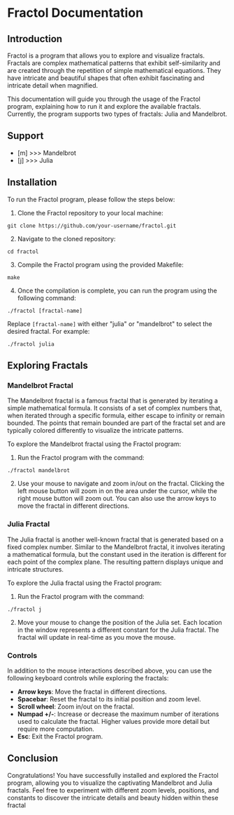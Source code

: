 # Fractol Documentation

## Introduction

Fractol is a program that allows you to explore and visualize fractals. Fractals are complex mathematical patterns that exhibit self-similarity and are created through the repetition of simple mathematical equations. They have intricate and beautiful shapes that often exhibit fascinating and intricate detail when magnified.

This documentation will guide you through the usage of the Fractol program, explaining how to run it and explore the available fractals. Currently, the program supports two types of fractals: Julia and Mandelbrot.


## Support
+ [m] >>> Mandelbrot
+ [j] >>> Julia
## Installation

To run the Fractol program, please follow the steps below:

1. Clone the Fractol repository to your local machine:

```
git clone https://github.com/your-username/fractol.git
```

2. Navigate to the cloned repository:

```
cd fractol
```

3. Compile the Fractol program using the provided Makefile:

```
make
```

4. Once the compilation is complete, you can run the program using the following command:

```
./fractol [fractal-name]
```

Replace `[fractal-name]` with either "julia" or "mandelbrot" to select the desired fractal. For example:

```
./fractol julia
```

## Exploring Fractals

### Mandelbrot Fractal

The Mandelbrot fractal is a famous fractal that is generated by iterating a simple mathematical formula. It consists of a set of complex numbers that, when iterated through a specific formula, either escape to infinity or remain bounded. The points that remain bounded are part of the fractal set and are typically colored differently to visualize the intricate patterns.

To explore the Mandelbrot fractal using the Fractol program:

1. Run the Fractol program with the command:

```
./fractol mandelbrot
```

2. Use your mouse to navigate and zoom in/out on the fractal. Clicking the left mouse button will zoom in on the area under the cursor, while the right mouse button will zoom out. You can also use the arrow keys to move the fractal in different directions.

### Julia Fractal

The Julia fractal is another well-known fractal that is generated based on a fixed complex number. Similar to the Mandelbrot fractal, it involves iterating a mathematical formula, but the constant used in the iteration is different for each point of the complex plane. The resulting pattern displays unique and intricate structures.

To explore the Julia fractal using the Fractol program:

1. Run the Fractol program with the command:

```
./fractol j
```

2. Move your mouse to change the position of the Julia set. Each location in the window represents a different constant for the Julia fractal. The fractal will update in real-time as you move the mouse.

### Controls

In addition to the mouse interactions described above, you can use the following keyboard controls while exploring the fractals:

- **Arrow keys**: Move the fractal in different directions.
- **Spacebar**: Reset the fractal to its initial position and zoom level.
- **Scroll wheel**: Zoom in/out on the fractal.
- **Numpad +/-**: Increase or decrease the maximum number of iterations used to calculate the fractal. Higher values provide more detail but require more computation.
- **Esc**: Exit the Fractol program.

## Conclusion

Congratulations! You have successfully installed and explored the Fractol program, allowing you to visualize the captivating Mandelbrot and Julia fractals. Feel free to experiment with different zoom levels, positions, and constants to discover the intricate details and beauty hidden within these fractal
